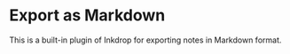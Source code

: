 # Export as Markdown

This is a built-in plugin of Inkdrop for exporting notes in Markdown format.

